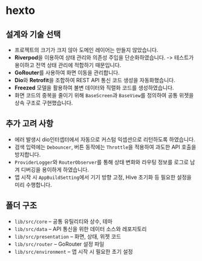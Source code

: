 # hexto

## 설계와 기술 선택
- 프로젝트의 크기가 크지 않아 도메인 레이어는 만들지 않았습니다.
- **Riverpod**을 이용하여 상태 관리와 의존성 주입을 단순화하였습니다. -> 테스트가 용이하고 전역 상태 관리에 적합하기 때문입니다.
- **GoRouter**를 사용하여 화면 이동을  관리합니다.
- **Dio**와 **Retrofit**을 조합하여 REST API 통신 코드 생성을 자동화했습니다.
- **Freezed** 모델을 활용하여 불변 데이터와 직렬화 코드를 생성하였습니다.
- 화면 코드의 중복을 줄이기 위해 `BaseScreen`과 `BaseView`를 정의하여 공통 위젯을 상속 구조로 구현했습니다.

## 추가 고려 사항

- 에러 발생시 dio인터셉터에서 자동으로 커스텀 익셉션으로 리턴하도록 하였습니다.
- 검색 입력에는 `Debouncer`, 버튼 동작에는 `Throttle`을 적용하여 과도한 API 호출을 방지합니다.
- `ProviderLogger`와 `RouterObserver`를 통해 상태 변화와 라우팅 정보를 로그로 남겨 디버깅을 용이하게 하였습니다.
- 앱 시작 시 `AppBuildSetting`에서 기기 방향 고정, Hive 초기화 등 필요한 설정을 미리 수행합니다.


## 폴더 구조

- `lib/src/core` – 공통 유틸리티와 상수, 테마
- `lib/src/data` – API 통신을 위한 데이터 소스와 레포지토리
- `lib/src/presentation` – 화면, 상태, 위젯 코드
- `lib/src/router` – GoRouter 설정 파일
- `lib/src/environment` – 앱 시작 시 필요한 초기 설정